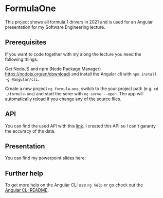 # FormulaOne

This project shows all formula 1 drivers in 2021 and is used for an Angular presentation for my Software Engineering lecture. 

## Prerequisites

If you want to code together with my along the lecture you need the following things:

Get NodeJS and npm (Node Package Manager) https://nodejs.org/en/download/ and install the Angular cli with `npm install -g @angular/cli`.

Create a new project `ng formula-one`, switch to the your project path (e.g. `cd ./formula-one`) and start the serer with `ng serve --open`. The app will automatically reload if you change any of the source files.

## API

You can find the used API with this [link](http://demo8820151.mockable.io/drivers). I created this API so I can't garanty the accuracy of the data.

## Presentation

You can find my powerpoint slides here: 

## Further help

To get more help on the Angular CLI use `ng help` or go check out the [Angular CLI README](https://github.com/angular/angular-cli/blob/master/README.md).
